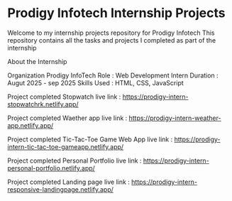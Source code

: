 # Prodigy Infotech Internship Projects

Welcome to my internship projects repository for Prodigy Infotech 
This repository contains all the tasks and projects I completed as part of the internship


About the Internship

Organization Prodigy InfoTech
Role : Web Development Intern
Duration : Augut 2025 - sep 2025
Skills Used : HTML, CSS, JavaScript

>>>
Project completed 
Stopwatch
live link : https://prodigy-intern-stopwatchrk.netlify.app/

>>>
Project completed 
Waether app
live link : https://prodigy-intern-weather-app.netlify.app/

>>
Project completed 
Tic-Tac-Toe Game Web App
live link : https://prodigy-intern-tic-tac-toe-gameapp.netlify.app/

>>
Project completed 
Personal Portfolio
live link : https://prodigy-intern-personal-portfolio.netlify.app/

>>
Project completed 
Landing page
live link : https://prodigy-intern-responsive-landingpage.netlify.app/

